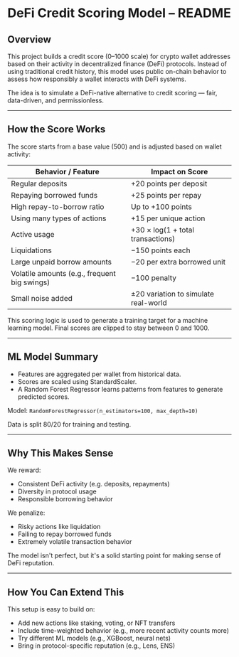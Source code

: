 # DeFi Credit Scoring Model – README

## Overview
This project builds a credit score (0–1000 scale) for crypto wallet addresses based on their activity in decentralized finance (DeFi) protocols. Instead of using traditional credit history, this model uses public on-chain behavior to assess how responsibly a wallet interacts with DeFi systems.

The idea is to simulate a DeFi-native alternative to credit scoring — fair, data-driven, and permissionless.

---

## How the Score Works

The score starts from a base value (500) and is adjusted based on wallet activity:

| Behavior / Feature          | Impact on Score                          |
|------------------------     |------------------------------------------|
| Regular deposits            | +20 points per deposit                   |
| Repaying borrowed funds     | +25 points per repay                     |
| High repay-to-borrow ratio  | Up to +100 points                        |
| Using many types of actions | +15 per unique action                    |
| Active usage                | +30 × log(1 + total transactions)        |
| Liquidations                | −150 points each                         |
| Large unpaid borrow amounts | −20 per extra borrowed unit              |
| Volatile amounts (e.g., frequent big swings) | −100 penalty            |
| Small noise added           | ±20 variation to simulate real-world     |

This scoring logic is used to generate a training target for a machine learning model. Final scores are clipped to stay between 0 and 1000.

---

## ML Model Summary

- Features are aggregated per wallet from historical data.
- Scores are scaled using StandardScaler.
- A Random Forest Regressor learns patterns from features to generate predicted scores.

Model: `RandomForestRegressor(n_estimators=100, max_depth=10)`

Data is split 80/20 for training and testing.

---

## Why This Makes Sense

We reward:
- Consistent DeFi activity (e.g. deposits, repayments)
- Diversity in protocol usage
- Responsible borrowing behavior

We penalize:
- Risky actions like liquidation
- Failing to repay borrowed funds
- Extremely volatile transaction behavior

The model isn't perfect, but it's a solid starting point for making sense of DeFi reputation.

---

## How You Can Extend This

This setup is easy to build on:
- Add new actions like staking, voting, or NFT transfers
- Include time-weighted behavior (e.g., more recent activity counts more)
- Try different ML models (e.g., XGBoost, neural nets)
- Bring in protocol-specific reputation (e.g., Lens, ENS)
